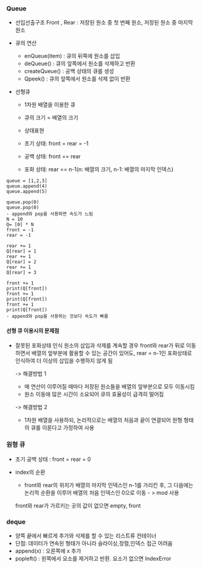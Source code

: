### Queue
- 선입선출구조
Front , Rear : 저장된 원소 중 첫 번째 원소, 저장된 원소 중 마지막 원소
- 큐의 연산
    -   enQueue(item) : 큐의 뒤쪽에 원소를 삽입
    -   deQueue() : 큐의 앞쪽에서 원소를 삭제하고 반환
    -   createQueue() : 공백 상태의 큐를 생성
    -   Qpeek() : 큐의 앞쪽에서 원소를 삭제 없이 반환

- 선형큐
    - 1차원 배열을 이용한 큐
    - 큐의 크기 = 배열의 크기

    - 상태표현
    - 초기 상태: front = rear = -1
    - 공백 상태: front == rear
    - 포화 상태: rear == n-1(n: 배열의 크기, n-1: 배열의 마지막 인덱스)

```
queue = [1,2,3]
queue.append(4)
queue.append(5)

queue.pop(0)
queue.pop(0)
- append와 pop을 사용하면 속도가 느림
N = 10
Q= [0] * N
front = -1
rear = -1

rear += 1
Q[rear] = 1
rear += 1
Q[rear] = 2
rear += 1
Q[rear] = 3

front += 1
print(Q[front])
front += 1
print(Q[front])
front += 1
print(Q[front])
- append와 pop을 사용하는 것보다 속도가 빠름
```


#### 선형 큐 이용시의 문제점
- 잘못된 포화상태 인식
    원소의 삽입과 삭제를 계속할 경우 front와 rear가 뒤로 이동하면서 배열의 앞부분에 활용할 수 있는 공간이 있어도, rear = n-1인 포화상태로 인식하여 더 이상의 삽입을 수행하지 않게 됨

    -> 해결방법 1
    - 매 연산이 이루어질 때마다 저장된 원소들을 배열의 앞부분으로 모두 이동시킴
    - 원소 이동에 많은 시간이 소요되어 큐의 효율성이 급격히 떨어짐

    -> 해결방법 2
    - 1차원 배열을 사용하되, 논리적으로는 배열의 처음과 끝이 연결되어 원형 형태의 큐를 이룬다고 가정하여 사용


### 원형 큐

- 초기 공백 상태 : front = rear = 0
- index의 순환
    - front와 rear의 위치가 배열의 마지막 인덱스인 n-1를 가리킨 후, 그 다음에는 논리적 순환을 이루어 배열의 처음 인덱스인 0으로 이동 - > mod 사용

    front와 rear가 가르키는 곳의 값이 없으면 empty, front



### deque
- 양쪽 끝에서 빠르게 추가와 삭제를 할 수 있는 리스트류 컨테이너
- 단점: 데이터가 연속된 형태가 아니라 슬라이싱,정렬,인덱스 접근 어려움
- append(x) : 오른쪽에 x 추가
- popleft() : 왼쪽에서 요소를 제거하고 반환. 요소가 없으면 IndexError



